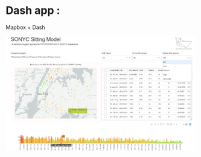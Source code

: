 # Dash app : # 
Mapbox  + Dash


![](https://raw.githubusercontent.com/kasamoh/Dash_app/master/sonic_dash/sonyc_app.JPG)
